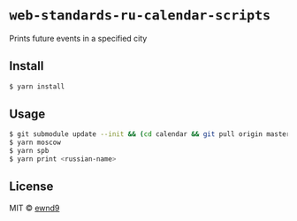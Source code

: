 # `web-standards-ru-calendar-scripts`

Prints future events in a specified city

## Install

```sh
$ yarn install
```

## Usage

```sh
$ git submodule update --init && (cd calendar && git pull origin master)
$ yarn moscow
$ yarn spb
$ yarn print <russian-name>
```

## License

MIT © [ewnd9](http://ewnd9.com)
